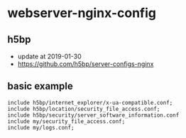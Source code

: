 # webserver-nginx-config


## h5bp
- update at 2019-01-30
- https://github.com/h5bp/server-configs-nginx

## basic example
```
include h5bp/internet_explorer/x-ua-compatible.conf;
include h5bp/location/security_file_access.conf;
include h5bp/security/server_software_information.conf
include my/security_file_access.conf;
include my/logs.conf;
```
